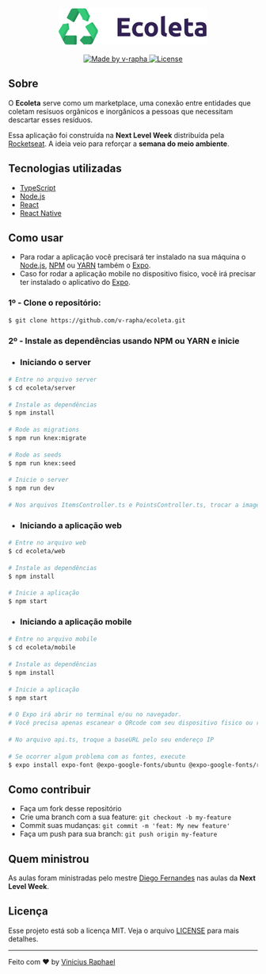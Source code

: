 <h3 align="center">
    <img alt="Logo" title="#logo" width="300px" src=".github/logo.png">
</h3>

<p align="center">
  <a href="https://www.linkedin.com/in/vinicius-raphael/">
    <img alt="Made by v-rapha" src="https://img.shields.io/badge/made%20by-Vinicius%20Raphael-brightgreen" />
  </a>
    
  <a href="https://github.com/v-rapha/ecoleta/blob/master/LICENSE">
    <img alt="License" src="https://img.shields.io/badge/license-MIT-brightgreen" />
  </a>
</p>

## Sobre
O <strong>Ecoleta</strong> serve como um marketplace, uma conexão entre entidades que coletam resísuos orgânicos e inorgânicos a pessoas que necessitam descartar esses resíduos.

Essa aplicação foi construída na <strong>Next Level Week</strong> distribuída pela <a href="https://rocketseat.com.br">Rocketseat</a>. A ideia veio para reforçar a <strong>semana do meio ambiente</strong>.

## Tecnologias utilizadas
- [TypeScript](https://www.typescriptlang.org)
- [Node.js](https://nodejs.org/en/)
- [React](https://reactjs.org)
- [React Native](https://reactnative.dev)

## Como usar
- Para rodar a aplicação você precisará ter instalado na sua máquina o [Node.js](https://nodejs.org/en/), [NPM](https://www.npmjs.com/) ou [YARN](https://yarnpkg.com/) também o [Expo](https://expo.io/).
- Caso for rodar a aplicação mobile no dispositivo fisico, você irá precisar ter instalado o aplicativo do [Expo](https://play.google.com/store/apps/details?id=host.exp.exponent&hl=pt).

### 1º -  Clone o repositório:
```bash
$ git clone https://github.com/v-rapha/ecoleta.git
```
### 2º - Instale as dependências usando NPM ou YARN e inicie
- ### Iniciando o server
```bash
# Entre no arquivo server
$ cd ecoleta/server

# Instale as dependências
$ npm install

# Rode as migrations
$ npm run knex:migrate

# Rode as seeds
$ npm run knex:seed

# Inicie o server
$ npm run dev

# Nos arquivos ItemsController.ts e PointsController.ts, trocar a image_url pelo seu endereço IP
```

- ### Iniciando a aplicação web
```bash
# Entre no arquivo web
$ cd ecoleta/web

# Instale as dependências
$ npm install

# Inicie a aplicação
$ npm start
```

- ### Iniciando a aplicação mobile
```bash
# Entre no arquivo mobile
$ cd ecoleta/mobile

# Instale as dependências
$ npm install

# Inicie a aplicação
$ npm start

# O Expo irá abrir no terminal e/ou no navegador.
# Você precisa apenas escanear o QRcode com seu dispositivo fisico ou rodar a aplicação no seu emulador

# No arquivo api.ts, troque a baseURL pelo seu endereço IP

# Se ocorrer algum problema com as fontes, execute
$ expo install expo-font @expo-google-fonts/ubuntu @expo-google-fonts/roboto
```

## Como contribuir

- Faça um fork desse repositório
- Crie uma branch com a sua feature: `git checkout -b my-feature`
- Commit suas mudanças: `git commit -m 'feat: My new feature'`
- Faça um push para sua branch: `git push origin my-feature`


## Quem ministrou
As aulas foram ministradas pelo mestre <a href="https://github.com/diego3g">Diego Fernandes</a> nas aulas da <strong>Next Level Week</strong>.

## Licença
Esse projeto está sob a licença MIT. Veja o arquivo [LICENSE](LICENSE) para mais detalhes.

---
    
Feito com ♥ by [Vinicius Raphael](https://www.linkedin.com/in/vinicius-raphael/)

